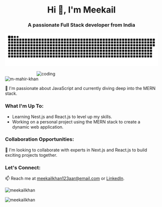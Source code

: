 <h1 align="center">Hi 👋, I'm Meekail</h1>
<h3 align="center">A passionate Full Stack developer from India</h3>
<!--   my-header-img -->


<a href=#><img src="contributions.svg"></a>

<img align="right" alt="coding" width="400" src="https://user-images.githubusercontent.com/55389276/140866485-8fb1c876-9a8f-4d6a-98dc-08c4981eaf70.gif">
<p align="left"> <img src="https://komarev.com/ghpvc/?username=meekailkhan&label=Profile%20views&color=0e75b6&style=flat" alt="m-mahir-khan" /> </p>

👀 I'm passionate about JavaScript and currently diving deep into the MERN stack.

### What I'm Up To:
- Learning Nest.js and React.js to level up my skills.
- Working on a personal project using the MERN stack to create a dynamic web application.

### Collaboration Opportunities:
💞 I'm looking to collaborate with experts in Next.js and React.js to build exciting projects together.

### Let's Connect:
📫 Reach me at [meekailkhan123aar@email.com](meekailkhan123aar@email.com) or [LinkedIn](https://www.linkedin.com/in/meekail-aslam-1a1a8726b/).

<p><img align="center" src="https://github-readme-stats.vercel.app/api/top-langs?username=meekailkhan&show_icons=true&locale=en&layout=compact" alt="meekailkhan" /></p>

<p><img align="center" src="https://github-readme-streak-stats.herokuapp.com/?user=meekailkhan&" alt="meekailkhan" /></p>




